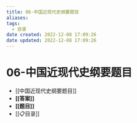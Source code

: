 ```yaml
---
title: 06-中国近现代史纲要题目
aliases:
tags:
  - 目录
date created: 2022-12-08 17:09:26
date updated: 2022-12-08 17:09:26
---
```


# 06-中国近现代史纲要题目

- [[中国近现代史纲要题目]]
- **[[答案]]**
- **[[题目]]**
- [[📋目录]]
